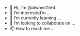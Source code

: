 - 👋 Hi, I’m @alwayst1red
- 👀 I’m interested in ...
- 🌱 I’m currently learning ...
- 💞️ I’m looking to collaborate on ...
- 📫 How to reach me ...

<!---
alwayst1red/alwayst1red is a ✨ special ✨ repository because its `README.md` (this file) appears on your GitHub profile.
You can click the Preview link to take a look at your changes.
--->
